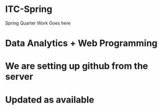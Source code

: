 # ITC-Spring
Spring Quarter Work Goes here
# Data Analytics + Web Programming
# We are setting up github from the server
# Updated as available
